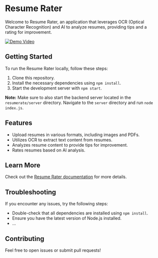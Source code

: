 # Resume Rater

Welcome to Resume Rater, an application that leverages OCR (Optical Character Recognition) and AI to analyze resumes, providing tips and a rating for improvement.

[![Demo Video](https://img.youtube.com/vi/YOUTUBE_VIDEO_ID/0.jpg)](https://www.youtube.com/watch?v=HkdAHXoRtos)

## Getting Started

To run the Resume Rater locally, follow these steps:

1. Clone this repository.
2. Install the necessary dependencies using `npm install`.
3. Start the development server with `npm start`.

**Note:** Make sure to also start the backend server located in the `resumerate/server` directory. Navigate to the `server` directory and run `node index.js`.

## Features

- Upload resumes in various formats, including images and PDFs.
- Utilizes OCR to extract text content from resumes.
- Analyzes resume content to provide tips for improvement.
- Rates resumes based on AI analysis.

## Learn More

Check out the [Resume Rater documentation](https://github.com/haadisaqib/resumerate) for more details.

## Troubleshooting

If you encounter any issues, try the following steps:

- Double-check that all dependencies are installed using `npm install`.
- Ensure you have the latest version of Node.js installed.
- ...

## Contributing

Feel free to open issues or submit pull requests!
